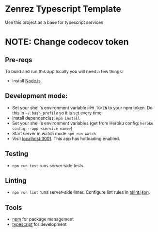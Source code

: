 # Zenrez Typescript Template

Use this project as a base for typescript services
 
# NOTE: Change codecov token

## Pre-reqs
To build and run this app locally you will need a few things:
- Install [Node.js](https://nodejs.org/en/)


## Development mode:
* Set your shell's environment variable `NPM_TOKEN` to your npm token. Do this
  in `~/.bash_profile` so it is set every time
* Install dependencies: `npm install`
* Set your shell's environment variables (get from Heroku config: `heroku config --app <service name>`)
* Start server in watch mode `npm run watch`
* Visit [localhost:3001](http://localhost:3001/). This app has hotloading enabled.

## Testing
* `npm run test` runs server-side tests.

## Linting
* `npm run lint` runs server-side linter.
  Configure lint rules in [tslint.json](tslint.json).

## Tools
* [npm](https://nodejs.org/) for package management
* [typescript](http://www.typescriptlang.org/) for development
